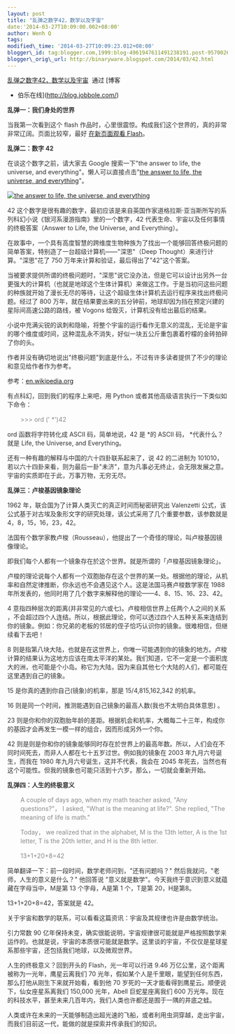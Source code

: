 ```yaml
--- 
layout: post 
title: "乱弹之数字42，数学以及宇宙" 
date:'2014-03-27T10:09:00.002+08:00' 
author: Wenh Q
tags:
modified\_time: '2014-03-27T10:09:23.012+08:00' 
blogger\_id: tag:blogger.com,1999:blog-4961947611491238191.post-957002660860379472
blogger\_orig\_url: http://binaryware.blogspot.com/2014/03/42.html
---
```

[乱弹之数字42，数学以及宇宙](http://blog.jobbole.com/64011/)  通过 [博客
- 伯乐在线](http://blog.jobbole.com/)
<div dir="ltr"
style="color: #303030; font-size: 14px; line-height: 20px; margin-top: 15px;">

**乱弹一：我们身处的世界**

当我第一次看到这个 flash
作品时，心里很震惊。构成我们这个世界的，真的非常非常辽阔。页面比较窄，最好 [在新页面观看
Flash](http://www.nowamagic.net/librarys/images/201403/2014_03_25_01.swf)。

**乱弹二：数字 42**

在谈这个数字之前，请大家去 Google 搜索一下"the answer to life, the
universe, and everything"。懒人可以直接点击"[the answer to life, the
universe, and
everything](https://www.google.com.hk/search?q=the+answer+to+life%2C+the+universe%2C+and+everything&oq=the+answer+to+life%2C+the+universe%2C+and+everything&aqs=chrome..69i57&sourceid=chrome&espv=210&es_sm=93&ie=UTF-8)"。

[![the answer to life, the universe, and
everything](http://jbcdn2.b0.upaiyun.com/2014/03/754c959c5247dc8cba64cb7e305d15ba.png)](http://jbcdn2.b0.upaiyun.com/2014/03/754c959c5247dc8cba64cb7e305d15ba.png "乱弹之数字42，数学以及宇宙")

42
这个数字是很有趣的数字，最初应该是来自英国作家道格拉斯·亚当斯所写的系列科幻小说《银河系漫游指南》里的一个数字，42
代表生命、宇宙以及任何事情的终极答案（Answer to Life, the Universe, and
Everything）。

在故事中，一个具有高度智慧的跨维度生物种族为了找出一个能够回答终极问题的简单答案，特别造了一台超级计算机——"深思"（Deep
Thought）来进行计算。"深思"花了 750
万年来计算和验证，最后得出了"42"这个答案。

当被要求提供所谓的终极问题时，"深思"说它没办法，但是它可以设计出另外一台更强大的计算机（也就是地球这个生体计算机）来做这工作。于是当初问这些问题的种族就开始了漫长无尽的等待，让这个超级生体计算机去运行程序来找出终极问题。经过了
800
万年，就在结果要出来的五分钟前，地球却因为挡在预定兴建的星际间高速公路的路线，被
Vogons 给毁灭，计算机没有给出最后的结果。

小说中充满尖锐的讽刺和隐喻，将整个宇宙的运行看作无意义的混乱，无论是宇宙的哪个维度或时间，这种混乱永不消失，好似一块五公斤重包裹着柠檬的金砖拍碎了你的头。

作者并没有确切地说出"终极问题"到底是什么，不过有许多读者提供了不少的理论和意见给作者作为参考。

参考：[en.wikipedia.org](http://en.wikipedia.org/wiki/Phrases_from_The_Hitchhiker%27s_Guide_to_the_Galaxy#Answer_to_the_Ultimate_Question_of_Life.2C_the_Universe.2C_and_Everything_.2842.29)

有点科幻，回到我们的程序上来吧，用 Python
或者其他高级语言执行一下类似如下命令：

<div style="padding-left: 30px;">

<span style="color: #888888;">&gt;&gt;&gt; ord ('
*')42</span>

</div>

ord 函数将字符转化成 ASCII 码，简单地说，42 是
*的 ASCII
码，
*代表什么？就是 Life, the Universe, and Everything。

还有一种有趣的解释与中国的六十四卦联系起来了，说 42 的二进制为
101010，若以六十四卦来看，则为最后一卦"未济"，意为凡事必无终止，会无限发展之意。宇宙的实质即在于此，万事万物，无穷无尽。

**乱弹三：卢梭基因镜象理论**

1962 年，联合国为了计算人类灭亡的真正时间而秘密研究出 Valenzetti
公式，该公式基于对古埃及象形文字的研究处理，该公式采用了几个重要参数，该参数就是4，8，15，16，23，42。

法国有个数学家教卢梭（Rousseau），他提出了一个奇怪的理论，叫卢梭基因镜像理论。

即我们每个人都有一个镜象存在於这个世界。就是所谓的「卢梭基因镜象理论」。

卢梭的理论说每个人都有一个双胞胎存在这个世界的某一处。根据他的理论，从机率和自然定律推断，你永远也不会遇见这个人。这是法国马赛卢梭数学家在
1988
年所发表的，他同时用了几个数字来解释他的理论——4、8、15、16、23、42。

4 意指四种层次的距离(并非常见的六或七)。卢梭相信世界上任两个人之间的关系
，不会超过四个人连结。所以，根据此理论，你可以透过四个人五种关系来连结到你的镜象。例如：你兄弟的老板的邻居的侄子恰巧认识你的镜象。很难相信，但继续看下去吧！

8
则是指第八块大陆，也就是在这世界上，你唯一可能遇到你的镜象的地方。卢梭计算的结果认为这地方应该在南太平洋的某处。我们知道，它不一定是一个面积庞大的洲，也可能是个小岛。称它为大陆，因为来自其他七个大陆的人们，都可能在这里遇到自己的镜象。

15 是你真的遇到你自己(镜象)的机率，那是 15/4,815,162,342 的机率。

16 则是同一个时间，推测能遇到自己镜象的最高人数(我也不太明白具体意思)
。

23
则是你和你的双胞胎年龄的差距。根据机会和机率，大概每二十三年，构成你的基因才会再发生一模一样的组合，因而形成另外一个你。

42
则是则是你和你的镜象能够同时存在於世界上的最高年数。所以，人们会在不同时间死去，而非人人都在七十五岁过世。例如我的镜象在
2003 年九月六号诞生，而我在 1980 年九月六号诞生，这并不代表，我会在 2045
年死去，当然也有这个可能性。但我的镜象也可能只活到十六岁。那么，一切就会重新开始。

**乱弹四：人生的终极意义**

<div style="padding-left: 30px;">

<span style="color: #888888;">A couple of days ago, when my math teacher
asked, "Any questions?"， I asked, "What is the meaning at life?". She
replied, "The meaning of life is math."</span>

</div>

<div style="padding-left: 30px;">

<span style="color: #888888;">Today， we realized that in the alphabet,
M is the 13th letter, A is the 1st letter, T is the 20th letter, and H
is the 8th letter.</span>

</div>

<div style="padding-left: 30px;">

<span style="color: #888888;">13+1+20+8=42</span>

</div>

简单翻译一下：前一段时间，数学老师问到，"还有问题吗？"
然后我就问，"老师，人生的意义是什么？" 他回答说
"意义就是数学"。今天我终于意识到意义就蕴藏在字母当中，M是第 13
个字母，A是第 1 个，T是第 20，H是第8。

13+1+20+8=42，答案就是 42。

关于宇宙和数学的联系，可以看看这篇资讯：宇宙及其规律也许是由数学统治。

引力常数 90
亿年保持未变，确实很能说明，宇宙规律很可能就是严格按照数学来运作的。也就是说，宇宙的本质很可能就是数学。这里谈的宇宙，不仅仅是星球星系那些宇宙，还包括我们地球，以及微观世界。

人生的终极意义？回到开头的 Flash，光一年可以行进 9.46
万亿公里，这个距离被称为一光年，鹰星云离我们 70
光年，假如某个人是千里眼，能望到任何东西，那么打他从刚生下来就开始看，看到他
70 岁死的一天才能看得到鹰星云。顺便说下，仙女座星系离我们 150,000
光年，Abell 巨蛇星座离我们 600
万光年。现在的科技水平，甚至未来几百年内，我们人类也许都还是囿于一隅的井底之蛙。

人类或许在未来的一天能够制造出超光速的飞船，或者利用虫洞穿越，走出宇宙，而我们目前这一代，能做的就是探索并传承我们的知识。

</div>

